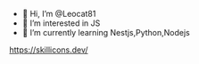 - 👋 Hi, I’m @Leocat81
- 👀 I’m interested in JS
- 🌱 I’m currently learning Nestjs,Python,Nodejs

https://skillicons.dev/
<!---
Leocat81/Leocat81 is a ✨ special ✨ repository because its `README.md` (this file) appears on your GitHub profile.
You can click the Preview link to take a look at your changes.
--->
